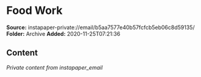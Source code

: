 # Food Work

**Source:** instapaper-private://email/b5aa7577e40b57fcfcb5eb06c8d59135/
**Folder:** Archive
**Added:** 2020-11-25T07:21:36




## Content
*Private content from instapaper_email*
